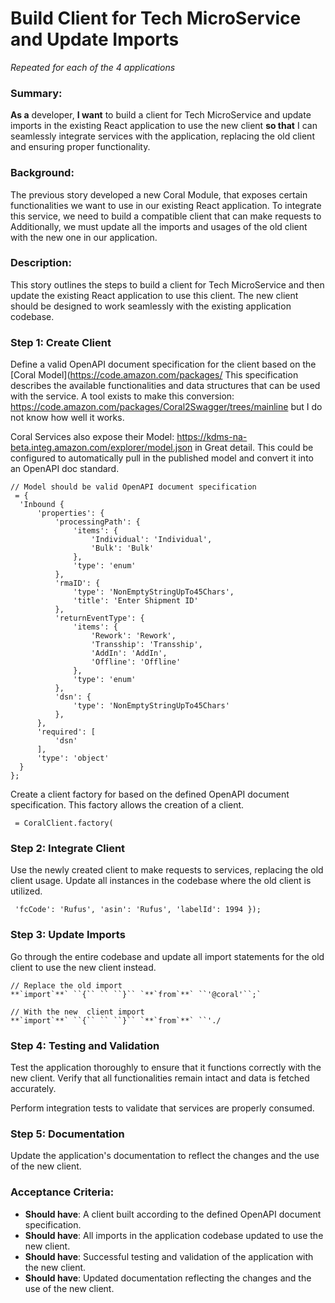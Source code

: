 
# Build Client for Tech MicroService and Update Imports
*Repeated for each of the 4 applications*

### **Summary**:

**As a** developer, **I want** to build a client for  Tech MicroService and update imports in the existing React application to use the new client **so that** I can  seamlessly integrate services with the application, replacing the old client and ensuring proper functionality.

### **Background:**

The previous story developed a new Coral Module, that exposes certain functionalities we want to use in our existing React application. To integrate this service, we need to build a compatible client that can make requests to  Additionally, we must update all the imports and usages of the old client with the new one in our application.

### **Description:**

This story outlines the steps to build a client for   Tech MicroService and then update the existing React application to use this client. The new client should be designed to work seamlessly with the existing application codebase.

### **Step 1: Create  Client**

Define a valid OpenAPI document specification for the  client based on the [Coral Model](https://code.amazon.com/packages/ This specification describes the available functionalities and data structures that can be used with the  service. A tool exists to make this conversion: https://code.amazon.com/packages/Coral2Swagger/trees/mainline but I do not know how well it works.

Coral Services also expose their Model: https://kdms-na-beta.integ.amazon.com/explorer/model.json in Great detail. This could be configured to automatically pull in the published model and convert it into an OpenAPI doc standard.

```
// Model should be valid OpenAPI document specification
 = {
  'Inbound {
      'properties': {
          'processingPath': {
              'items': {
                  'Individual': 'Individual',
                  'Bulk': 'Bulk'
              },
              'type': 'enum'
          },
          'rmaID': {
              'type': 'NonEmptyStringUpTo45Chars',
              'title': 'Enter Shipment ID'
          },
          'returnEventType': {
              'items': {
                  'Rework': 'Rework',
                  'Transship': 'Transship',
                  'AddIn': 'AddIn',
                  'Offline': 'Offline'
              },
              'type': 'enum'
          },
          'dsn': {
              'type': 'NonEmptyStringUpTo45Chars'
          },
      },
      'required': [
          'dsn'
      ],
      'type': 'object'
  }
};
```


Create a client factory for  based on the defined OpenAPI document specification. This factory allows the creation of a  client.

```
 = CoralClient.factory(
```

### **Step 2: Integrate  Client**

Use the newly created  client to make requests to  services, replacing the old client usage. Update all instances in the codebase where the old client is utilized.

```
 'fcCode': 'Rufus', 'asin': 'Rufus', 'labelId': 1994 });
```

### **Step 3: Update Imports**

Go through the entire codebase and update all import statements for the old client to use the new  client instead.

```
// Replace the old import
**`import`**` ``{`` `` ``}`` `**`from`**` ``'@coral'``;`

// With the new  client import
**`import`**` ``{`` `` ``}`` `**`from`**` ``'./
```

### **Step 4: Testing and Validation**

Test the application thoroughly to ensure that it functions correctly with the new  client. Verify that all functionalities remain intact and data is fetched accurately.

Perform integration tests to validate that  services are properly consumed.

### **Step 5: Documentation**

Update the application's documentation to reflect the changes and the use of the new  client.


### **Acceptance Criteria**:

* **Should have**: A  client built according to the defined OpenAPI document specification.
* **Should have**: All imports in the application codebase updated to use the new  client.
* **Should have**: Successful testing and validation of the application with the new  client.
* **Should have**: Updated documentation reflecting the changes and the use of the new client.
